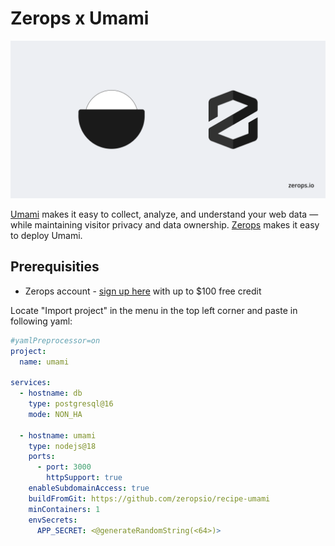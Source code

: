 # Zerops x Umami

![Header Image](/umami-zerops.png)

[Umami](https://umami.is/) makes it easy to collect, analyze, and understand your web data — while maintaining visitor privacy and data ownership. [Zerops](https://zerops.io) makes it easy to deploy Umami.

## Prerequisities
- Zerops account - [sign up here](https://app.zerops.io/registration) with up to $100 free credit

Locate "Import project" in the menu in the top left corner and paste in following yaml:

```yaml
#yamlPreprocessor=on
project:
  name: umami

services:
  - hostname: db
    type: postgresql@16
    mode: NON_HA

  - hostname: umami
    type: nodejs@18
    ports:
      - port: 3000
        httpSupport: true
    enableSubdomainAccess: true
    buildFromGit: https://github.com/zeropsio/recipe-umami
    minContainers: 1
    envSecrets:
      APP_SECRET: <@generateRandomString(<64>)>
```
